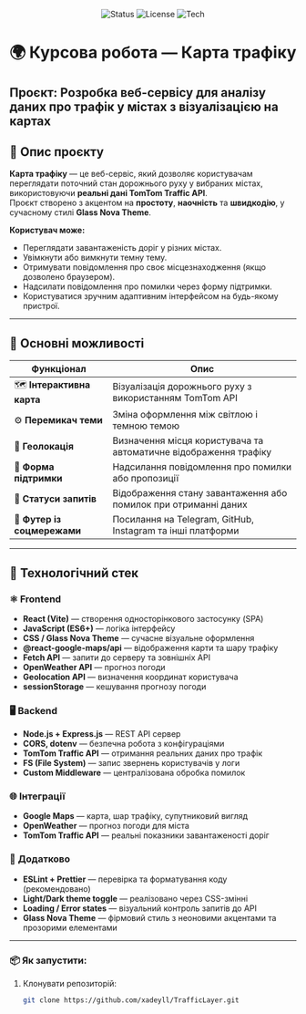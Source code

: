 <div align="center">

![Status](https://img.shields.io/badge/status-stable-brightgreen)
![License](https://img.shields.io/badge/license-MIT-blue)
![Tech](https://img.shields.io/badge/stack-React%20%7C%20Node.js%20%7C%20API-orange)

</div>

# 🌍 Курсова робота — Карта трафіку

**Проєкт:** Розробка веб-сервісу для аналізу даних про трафік у містах з візуалізацією на картах  
---

## 📖 Опис проєкту

**Карта трафіку** — це веб-сервіс, який дозволяє користувачам переглядати поточний стан дорожнього руху у вибраних містах, використовуючи **реальні дані TomTom Traffic API**.  
Проєкт створено з акцентом на **простоту**, **наочність** та **швидкодію**, у сучасному стилі **Glass Nova Theme**.

**Користувач може:**
- Переглядати завантаженість доріг у різних містах.
- Увімкнути або вимкнути темну тему.
- Отримувати повідомлення про своє місцезнаходження (якщо дозволено браузером).
- Надсилати повідомлення про помилки через форму підтримки.
- Користуватися зручним адаптивним інтерфейсом на будь-якому пристрої.

---

## 🧭 Основні можливості

| Функціонал | Опис |
|-------------|------|
| 🗺️ **Інтерактивна карта** | Візуалізація дорожнього руху з використанням TomTom API |
| ⚙️ **Перемикач теми** | Зміна оформлення між світлою і темною темою |
| 📍 **Геолокація** | Визначення місця користувача та автоматичне відображення трафіку |
| 📨 **Форма підтримки** | Надсилання повідомлення про помилки або пропозиції |
| 💬 **Статуси запитів** | Відображення стану завантаження або помилок при отриманні даних |
| 🧾 **Футер із соцмережами** | Посилання на Telegram, GitHub, Instagram та інші платформи |

---

## 🧩 Технологічний стек

### ⚛️ Frontend
- **React (Vite)** — створення односторінкового застосунку (SPA)  
- **JavaScript (ES6+)** — логіка інтерфейсу  
- **CSS / Glass Nova Theme** — сучасне візуальне оформлення  
- **@react-google-maps/api** — відображення карти та шару трафіку  
- **Fetch API** — запити до серверу та зовнішніх API  
- **OpenWeather API** — прогноз погоди  
- **Geolocation API** — визначення координат користувача  
- **sessionStorage** — кешування прогнозу погоди  

### 🖥️ Backend
- **Node.js + Express.js** — REST API сервер  
- **CORS, dotenv** — безпечна робота з конфігураціями  
- **TomTom Traffic API** — отримання реальних даних про трафік  
- **FS (File System)** — запис звернень користувачів у логи  
- **Custom Middleware** — централізована обробка помилок  

### 🌐 Інтеграції
- **Google Maps** — карта, шар трафіку, супутниковий вигляд  
- **OpenWeather** — прогноз погоди для міста  
- **TomTom Traffic API** — реальні показники завантаженості доріг  

### 💅 **Додатково**

- **ESLint + Prettier** — перевірка та форматування коду (рекомендовано)  
- **Light/Dark theme toggle** — реалізовано через CSS-змінні  
- **Loading / Error states** — візуальний контроль запитів до API  
- **Glass Nova Theme** — фірмовий стиль з неоновими акцентами та прозорими елементами  
---

### 📦 Як запустити:
1. Клонувати репозиторій:
   ```bash
   git clone https://github.com/xadeyll/TrafficLayer.git
